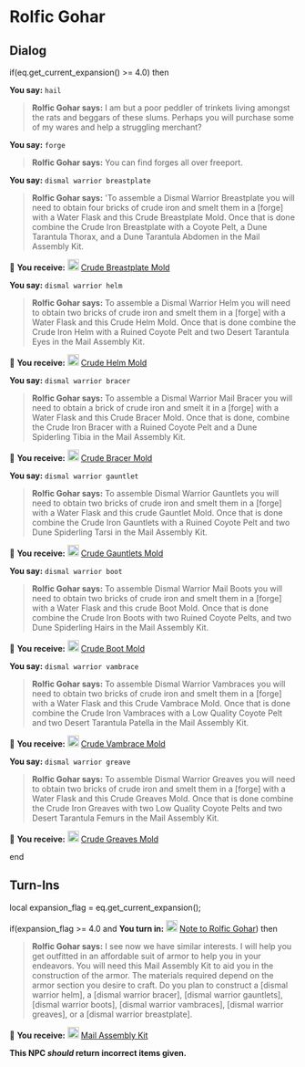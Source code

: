 # Rolfic Gohar
## Dialog

if(eq.get_current_expansion() >= 4.0) then


**You say:** `hail`




>**Rolfic Gohar says:** I am but a poor peddler of trinkets living amongst the rats and beggars of these slums. Perhaps you will purchase some of my wares and help a struggling merchant?


**You say:** `forge`




>**Rolfic Gohar says:** You can find forges all over freeport.


**You say:** `dismal warrior breastplate`




>**Rolfic Gohar says:** 'To assemble a Dismal Warrior Breastplate you will need to obtain four bricks of crude iron and smelt them in a [forge] with a Water Flask and this Crude Breastplate Mold. Once that is done combine the Crude Iron Breastplate with a Coyote Pelt, a Dune Tarantula Thorax, and a Dune Tarantula Abdomen in the Mail Assembly Kit.



 &#127873; **You receive:**  <img style="background:url(/static/icons/blank_slot.gif);width:20px;height:20px;" src="/static/icons/item_1151.png" alt="" /> <a
                                href="/item/19637" data-url="19637" class="tooltip-link link">Crude Breastplate Mold</a>


**You say:** `dismal warrior helm`




>**Rolfic Gohar says:** To assemble a Dismal Warrior Helm you will need to obtain two bricks of crude iron and smelt them in a [forge] with a Water Flask and this Crude Helm Mold. Once that is done combine the Crude Iron Helm with a Ruined Coyote Pelt and two Desert Tarantula Eyes in the Mail Assembly Kit.



 &#127873; **You receive:**  <img style="background:url(/static/icons/blank_slot.gif);width:20px;height:20px;" src="/static/icons/item_1151.png" alt="" /> <a
                                href="/item/19631" data-url="19631" class="tooltip-link link">Crude Helm Mold</a>


**You say:** `dismal warrior bracer`




>**Rolfic Gohar says:** To assemble a Dismal Warrior Mail Bracer you will need to obtain a brick of crude iron and smelt it in a [forge] with a Water Flask and this Crude Bracer Mold. Once that is done, combine the Crude Iron Bracer with a Ruined Coyote Pelt and a Dune Spiderling Tibia in the Mail Assembly Kit.



 &#127873; **You receive:**  <img style="background:url(/static/icons/blank_slot.gif);width:20px;height:20px;" src="/static/icons/item_1151.png" alt="" /> <a
                                href="/item/19632" data-url="19632" class="tooltip-link link">Crude Bracer Mold</a>


**You say:** `dismal warrior gauntlet`




>**Rolfic Gohar says:** To assemble Dismal Warrior Gauntlets you will need to obtain two bricks of crude iron and smelt them in a [forge] with a Water Flask and this crude Gauntlet Mold. Once that is done combine the Crude Iron Gauntlets with a Ruined Coyote Pelt and two Dune Spiderling Tarsi in the Mail Assembly Kit.



 &#127873; **You receive:**  <img style="background:url(/static/icons/blank_slot.gif);width:20px;height:20px;" src="/static/icons/item_1151.png" alt="" /> <a
                                href="/item/19633" data-url="19633" class="tooltip-link link">Crude Gauntlets Mold</a>


**You say:** `dismal warrior boot`




>**Rolfic Gohar says:** To assemble Dismal Warrior Mail Boots you will need to obtain two bricks of crude iron and smelt them in a [forge] with a Water Flask and this crude Boot Mold. Once that is done combine the Crude Iron Boots with two Ruined Coyote Pelts, and two Dune Spiderling Hairs in the Mail Assembly Kit.



 &#127873; **You receive:**  <img style="background:url(/static/icons/blank_slot.gif);width:20px;height:20px;" src="/static/icons/item_1151.png" alt="" /> <a
                                href="/item/19634" data-url="19634" class="tooltip-link link">Crude Boot Mold</a>


**You say:** `dismal warrior vambrace`




>**Rolfic Gohar says:** To assemble Dismal Warrior Vambraces you will need to obtain two bricks of crude iron and smelt them in a [forge] with a Water Flask and this Crude Vambrace Mold. Once that is done combine the Crude Iron Vambraces with a Low Quality Coyote Pelt and two Desert Tarantula Patella in the Mail Assembly Kit.



 &#127873; **You receive:**  <img style="background:url(/static/icons/blank_slot.gif);width:20px;height:20px;" src="/static/icons/item_1151.png" alt="" /> <a
                                href="/item/19635" data-url="19635" class="tooltip-link link">Crude Vambrace Mold</a>


**You say:** `dismal warrior greave`




>**Rolfic Gohar says:** To assemble Dismal Warrior Greaves you will need to obtain two bricks of crude iron and smelt them in a [forge] with a Water Flask and this Crude Greaves Mold. Once that is done combine the Crude Iron Greaves with two Low Quality Coyote Pelts and two Desert Tarantula Femurs in the Mail Assembly Kit.



 &#127873; **You receive:**  <img style="background:url(/static/icons/blank_slot.gif);width:20px;height:20px;" src="/static/icons/item_1151.png" alt="" /> <a
                                href="/item/19636" data-url="19636" class="tooltip-link link">Crude Greaves Mold</a>

end

## Turn-Ins



local expansion_flag = eq.get_current_expansion();



if(expansion_flag >= 4.0 and  **You turn in:** <img style="background:url(/static/icons/blank_slot.gif);width:20px;height:20px;" src="/static/icons/item_868.png" alt="" /> <a
                                href="/item/19843" data-url="19843" class="tooltip-link link">Note to Rolfic Gohar</a>) then


>**Rolfic Gohar says:** I see now we have similar interests. I will help you get outfitted in an affordable suit of armor to help you in your endeavors. You will need this Mail Assembly Kit to aid you in the construction of the armor. The materials required depend on the armor section you desire to craft. Do you plan to construct a [dismal warrior helm], a [dismal warrior bracer], [dismal warrior gauntlets], [dismal warrior boots], [dismal warrior vambraces], [dismal warrior greaves], or a [dismal warrior breastplate].


 &#127873; **You receive:**  <img style="background:url(/static/icons/blank_slot.gif);width:20px;height:20px;" src="/static/icons/item_730.png" alt="" /> <a
                                href="/item/17124" data-url="17124" class="tooltip-link link">Mail Assembly Kit</a> 

 

**This NPC *should* return incorrect items given.**
